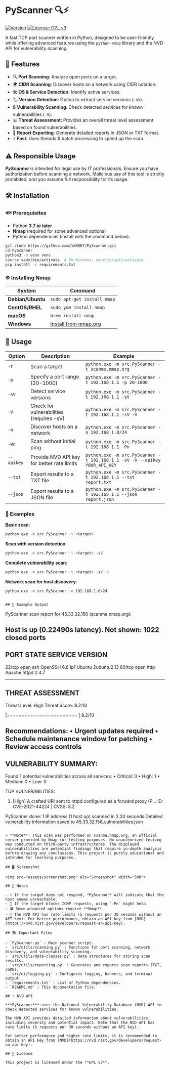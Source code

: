 # PyScanner 🔍⚡
[![Version](https://img.shields.io/badge/version-1.0.0-blue.svg)](https://github.com/YourUsername/PyScanner) [![License: GPL v3](https://img.shields.io/badge/License-GPLv3-blue.svg)](https://www.gnu.org/licenses/gpl-3.0.html)

A fast TCP port scanner written in Python, designed to be user-friendly while offering advanced features using the `python-nmap` library and the NVD API for vulnerability scanning.

## 🚀 Features

- 🔍 **Port Scanning**: Analyze open ports on a target.
- 🌍 **CIDR Scanning**: Discover hosts on a network using CIDR notation.
- 🛠️ **OS & Service Detection**: Identify active services.
- 🏷️ **Version Detection**: Option to extract service versions (`-sV`).
- 🔒 **Vulnerability Scanning**: Check detected services for known vulnerabilities (`-V`).
- 📊 **Threat Assessment**: Provides an overall threat level assessment based on found vulnerabilities.
- 📄 **Report Exporting**: Generate detailed reports in JSON or TXT format.
- ⚡ **Fast**: Uses threads & batch processing to speed up the scan.

## ⚠️ Responsible Usage

***PyScanner*** is intended for legal use by IT professionals. Ensure you have authorization before scanning a network. Malicious use of this tool is strictly prohibited, and you assume full responsibility for its usage.

## 🛠️ Installation

### 🐟 Prerequisites

- Python **3.7 or later**
- **Nmap** (required for some advanced options)
- Python dependencies (install with the command below):

```bash
git clone https://github.com/1mR007/PyScanner.git
cd PyScanner
python3 -m venv venv
source venv/bin/activate  # On Windows: venv\Scripts\activate
pip install -r requirements.txt
```

### ⚙️ Installing Nmap

| System | Command |
|----------|----------|
| **Debian/Ubuntu** | `sudo apt-get install nmap` |
| **CentOS/RHEL** | `sudo yum install nmap` |
| **macOS** | `brew install nmap` |
| **Windows** | [Install from nmap.org](https://nmap.org/) |

## 📌 Usage

| Option  | Description  | Example  |
|---------|-------------|----------|
| `-t` | Scan a target | `python.exe -m src.PyScanner -t scanme.nmap.org` |
| `-p` | Specify a port range (20-1000) | `python.exe -m src.PyScanner -t 192.168.1.1 -p 20-1000` |
| `-sV` | Detect service versions | `python.exe -m src.PyScanner -t 192.168.1.1 -sV` |
| `-V` | Check for vulnerabilities (requires -sV) | `python.exe -m src.PyScanner -t 192.168.1.1 -sV -V` |
| `-n` | Discover hosts on a network | `python.exe -m src.PyScanner -n 192.168.1.0/24` |
| `-Pn` | Scan without initial ping | `python.exe -m src.PyScanner -t 192.168.1.1 -Pn` |
| `--apikey` | Provide NVD API key for better rate limits | `python.exe -m src.PyScanner -t 192.168.1.1 -sV -V --apikey YOUR_API_KEY` |
| `--txt` | Export results to a TXT file | `python.exe -m src.PyScanner -t 192.168.1.1 --txt report.txt` |
| `--json` | Export results to a JSON file | `python.exe -m src.PyScanner -t 192.168.1.1 --json report.json` |


### 🔹 Examples

**Basic scan**:
```bash
python.exe -m src.PyScanner -t <target>
```

**Scan with version detection**:
```bash
python.exe -m src.PyScanner -t <target> -sV
```

**Complete vulnerability scan**:
```bash
python.exe -m src.PyScanner -t <target> -sV -V
```

**Network scan for host discovery**:
```bash
python.exe -m src.PyScanner -n 192.168.1.0/24
```
```

## 📝 Example Output

```
PyScanner scan report for 45.33.32.156 (scanme.nmap.org):

Host is up (0.22490s latency).
Not shown: 1022 closed ports
------------------------------------------------------------
PORT      STATE     SERVICE       VERSION
------------------------------------------------------------
22/tcp    open      ssh           OpenSSH 6.6.1p1 Ubuntu 2ubuntu2.13
80/tcp    open      http          Apache httpd 2.4.7

--------------------------------------------------
THREAT ASSESSMENT
--------------------------------------------------
Threat Level: High
Threat Score: 8.2/10

[========================      ] 8.2/10

Recommendations:
• Urgent updates required
• Schedule maintenance window for patching
• Review access controls
--------------------------------------------------

VULNERABILITY SUMMARY:
------------------------------------------------------------
Found 1 potential vulnerabilities across all services:
 • Critical: 0
 • High: 1
 • Medium: 0
 • Low: 0

TOP VULNERABILITIES:
1. [High] A crafted URI sent to httpd configured as a forward proxy (P...
   ID: CVE-2021-44224 | CVSS: 8.2

PyScanner done: 1 IP address (1 host up) scanned in 3.24 seconds
Detailed vulnerability information saved to 45.33.32.156_vulnerabilities.json
```

> **Note**: This scan was performed on scanme.nmap.org, an official server provided by Nmap for testing purposes. No unauthorized testing was conducted on third-party infrastructures. The displayed vulnerabilities are potential findings that require in-depth analysis before drawing any conclusions. This project is purely educational and intended for learning purposes.

## 🖥️ Screenshot

<img src="assets/screenshot.png" alt="Screenshot" width="500">

## 📢 Notes

- ⚡ If the target does not respond, *PyScanner* will indicate that the host seems unreachable.
- 🚫 If the target blocks ICMP requests, using `-Pn` might help.
- 🛠️ Some advanced options require **Nmap**.
- 🔐 The NVD API has rate limits (5 requests per 30 seconds without an API key). For better performance, obtain an API key from [NVD](https://nvd.nist.gov/developers/request-an-api-key).

## 📚 Important Files

- `PyScanner.py` : Main scanner script.
- `src/utils/scanning.py` : Functions for port scanning, network discovery, and vulnerability scanning.
- `src/utils/data-classes.py` : Data structures for storing scan results.
- `src/utils/reporting.py` : Generates and exports scan reports (TXT, JSON).
- `src/ui/logging.py` : Configures logging, banners, and terminal output.
- `requirements.txt` : List of Python dependencies.
- `README.md` : This documentation file.

## 💡 NVD API

***PyScanner*** uses the National Vulnerability Database (NVD) API to check detected services for known vulnerabilities. 

The NVD API provides detailed information about vulnerabilities, including severity and potential impact. Note that the NVD API has rate limits (5 requests per 30 seconds without an API key). 

For better performance and higher rate limits, it is recommended to obtain an API key from [NVD](https://nvd.nist.gov/developers/request-an-api-key).

## 📝 License

This project is licensed under the **GPL v3**.